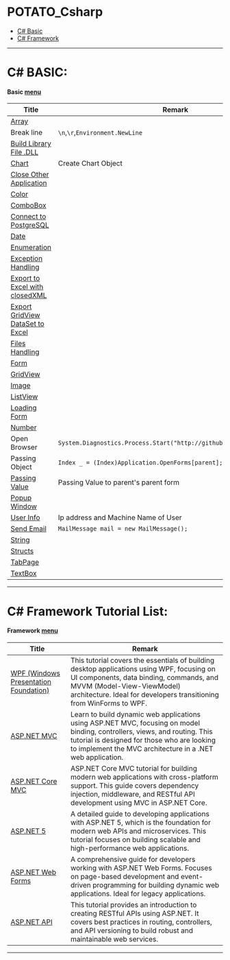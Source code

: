 # POTATO_Csharp

* [C# Basic](#basic_menu)
* [C# Framework](#framework_menu)

---

# C# BASIC:

#### Basic [menu](#potato_csharp)

| Title    | Remark  |
| --------------| -----|
| [Array](https://github.com/potatoscript/csharp/wiki/Array)|  |
| Break line|`\n`,`\r`,`Environment.NewLine`  |
| [Build Library File .DLL](https://github.com/potatoscript/csharp/wiki/Build-DLL)|  |
| [Chart](https://github.com/potatoscript/csharp/wiki/Chart)| Create Chart Object  |
| [Close Other Application](https://github.com/potatoscript/csharp/wiki/Close-Application)|   |
| [Color](https://github.com/potatoscript/csharp/wiki/Color)|  |
| [ComboBox](https://github.com/potatoscript/csharp/wiki/ComboBox)|   |
| [Connect to PostgreSQL](https://github.com/potatoscript/csharp/wiki/Connect-to-PostgreSQL)|  |
| [Date](https://github.com/potatoscript/csharp/wiki/Date)|  |
| [Enumeration](https://github.com/potatoscript/csharp/wiki/Enumeration)|  |
| [Exception Handling](https://github.com/potatoscript/csharp/wiki/Exception-Handling)|  |
| [Export to Excel with closedXML](https://github.com/potatoscript/csharp/wiki/Export-To-Excel-closedXML)|  |
| [Export GridView DataSet to Excel](https://github.com/potatoscript/csharp/wiki/Export-GridView-DataSet-To-Excel)|  |
| [Files Handling](https://github.com/potatoscript/csharp/wiki/File-Handling)|  |
| [Form](https://github.com/potatoscript/csharp/wiki/Form)|  |
| [GridView](https://github.com/potatoscript/csharp/wiki/GridView)|  |
| [Image](https://github.com/potatoscript/csharp/wiki/Image)|   |
| [ListView](https://github.com/potatoscript/csharp/wiki/ListView)|   |
| [Loading Form](https://github.com/potatoscript/csharp/wiki/Loading-Form)|   |
| [Number](https://github.com/potatoscript/csharp/wiki/Number)|   |
| Open Browser|`System.Diagnostics.Process.Start("http://github.com/potatoscript");`|
| Passing Object | `Index _ = (Index)Application.OpenForms[parent];`|
| [Passing Value](https://github.com/potatoscript/csharp/wiki/Passing-Value) | Passing Value to parent's parent form|
| [Popup Window](https://github.com/potatoscript/csharp/wiki/Popup-Window)|   |
| [User Info](https://github.com/potatoscript/csharp/wiki/User-Info)| Ip address and Machine Name of User  |
| [Send Email](https://github.com/potatoscript/csharp/wiki/Send-Email)|`MailMessage mail = new MailMessage();`   |
| [String](https://github.com/potatoscript/csharp/wiki/String)|   |
| [Structs](https://github.com/potatoscript/csharp/wiki/Structs)|   |
| [TabPage](https://github.com/potatoscript/csharp/wiki/TabPage)|   |
| [TextBox](https://github.com/potatoscript/csharp/wiki/TextBox)|   |


---

# C# Framework Tutorial List:

#### Framework  [menu](#potato_csharp)

| Title                                           | Remark                                                                                                                                                                                   |
| ------------------------------------------------ | ----------------------------------------------------------------------------------------------------------------------------------------------------------------------------------------- |
| [WPF (Windows Presentation Foundation)](https://github.com/potatoscript/csharp.wpf) | This tutorial covers the essentials of building desktop applications using WPF, focusing on UI components, data binding, commands, and MVVM (Model-View-ViewModel) architecture. Ideal for developers transitioning from WinForms to WPF. |
| [ASP.NET MVC](https://github.com/potatoscript/asp.net.mvc) | Learn to build dynamic web applications using ASP.NET MVC, focusing on model binding, controllers, views, and routing. This tutorial is designed for those who are looking to implement the MVC architecture in a .NET web application. |
| [ASP.NET Core MVC](https://github.com/potatoscript/asp.net.core.mvc) | ASP.NET Core MVC tutorial for building modern web applications with cross-platform support. This guide covers dependency injection, middleware, and RESTful API development using MVC in ASP.NET Core. |
| [ASP.NET 5](https://github.com/potatoscript/asp.net.5) | A detailed guide to developing applications with ASP.NET 5, which is the foundation for modern web APIs and microservices. This tutorial focuses on building scalable and high-performance web applications. |
| [ASP.NET Web Forms](https://github.com/potatoscript/asp.net.webform) | A comprehensive guide for developers working with ASP.NET Web Forms. Focuses on page-based development and event-driven programming for building dynamic web applications. Ideal for legacy applications. |
| [ASP.NET API](https://github.com/potatoscript/asp.net.api) | This tutorial provides an introduction to creating RESTful APIs using ASP.NET. It covers best practices in routing, controllers, and API versioning to build robust and maintainable web services. |

---


